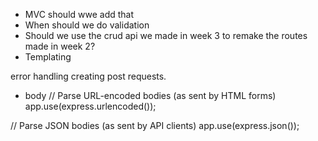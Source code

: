 - MVC should wwe add that
- When should we do validation
- Should we use the crud api we made in week 3 to remake the routes made in week 2?
- Templating


error handling
creating post requests.
- body
// Parse URL-encoded bodies (as sent by HTML forms)
app.use(express.urlencoded());

// Parse JSON bodies (as sent by API clients)
app.use(express.json());
